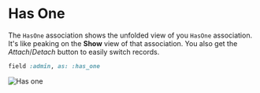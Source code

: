 # Has One

The `HasOne` association shows the unfolded view of you `HasOne` association. It's like peaking on the **Show** view of that association. You also get the _Attach_/_Detach_ button to easily switch records.

```ruby
field :admin, as: :has_one
```

<img :src="('/assets/img/associations/has-one.jpg')" alt="Has one" class="border mb-4" />

<!--@include: ./show_on_edit.md-->